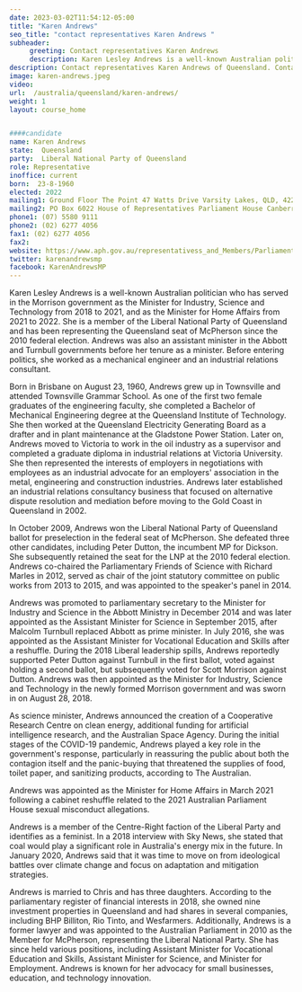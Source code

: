 ```yaml
---
date: 2023-03-02T11:54:12-05:00
title: "Karen Andrews"
seo_title: "contact representatives Karen Andrews "
subheader:
     greeting: Contact representatives Karen Andrews
     description: Karen Lesley Andrews is a well-known Australian politician who has served in the Morrison government as the Minister for Industry, Science and Technology from 2018 to 2021, and as the Minister for Home Affairs from 2021 to 2022.
description: Contact representatives Karen Andrews of Queensland. Contact information for Karen Andrews includes email address, phone number, and mailing address.
image: karen-andrews.jpeg
video:
url:  /australia/queensland/karen-andrews/
weight: 1
layout: course_home


####candidate
name: Karen Andrews
state:	Queensland
party:	Liberal National Party of Queensland
role: Representative
inoffice: current
born:  23-8-1960
elected: 2022
mailing1: Ground Floor The Point 47 Watts Drive Varsity Lakes, QLD, 4227
mailing2: PO Box 6022 House of Representatives Parliament House Canberra ACT 2600
phone1:	(07) 5580 9111
phone2: (02) 6277 4056
fax1: (02) 6277 4056
fax2:
website: https://www.aph.gov.au/representativess_and_Members/Parliamentarian?MPID=230886
twitter: karenandrewsmp
facebook: KarenAndrewsMP
---
```


Karen Lesley Andrews is a well-known Australian politician who has served in the Morrison government as the Minister for Industry, Science and Technology from 2018 to 2021, and as the Minister for Home Affairs from 2021 to 2022. She is a member of the Liberal National Party of Queensland and has been representing the Queensland seat of McPherson since the 2010 federal election. Andrews was also an assistant minister in the Abbott and Turnbull governments before her tenure as a minister. Before entering politics, she worked as a mechanical engineer and an industrial relations consultant.

Born in Brisbane on August 23, 1960, Andrews grew up in Townsville and attended Townsville Grammar School. As one of the first two female graduates of the engineering faculty, she completed a Bachelor of Mechanical Engineering degree at the Queensland Institute of Technology. She then worked at the Queensland Electricity Generating Board as a drafter and in plant maintenance at the Gladstone Power Station. Later on, Andrews moved to Victoria to work in the oil industry as a supervisor and completed a graduate diploma in industrial relations at Victoria University. She then represented the interests of employers in negotiations with employees as an industrial advocate for an employers' association in the metal, engineering and construction industries. Andrews later established an industrial relations consultancy business that focused on alternative dispute resolution and mediation before moving to the Gold Coast in Queensland in 2002.

In October 2009, Andrews won the Liberal National Party of Queensland ballot for preselection in the federal seat of McPherson. She defeated three other candidates, including Peter Dutton, the incumbent MP for Dickson. She subsequently retained the seat for the LNP at the 2010 federal election. Andrews co-chaired the Parliamentary Friends of Science with Richard Marles in 2012, served as chair of the joint statutory committee on public works from 2013 to 2015, and was appointed to the speaker's panel in 2014.

Andrews was promoted to parliamentary secretary to the Minister for Industry and Science in the Abbott Ministry in December 2014 and was later appointed as the Assistant Minister for Science in September 2015, after Malcolm Turnbull replaced Abbott as prime minister. In July 2016, she was appointed as the Assistant Minister for Vocational Education and Skills after a reshuffle. During the 2018 Liberal leadership spills, Andrews reportedly supported Peter Dutton against Turnbull in the first ballot, voted against holding a second ballot, but subsequently voted for Scott Morrison against Dutton. Andrews was then appointed as the Minister for Industry, Science and Technology in the newly formed Morrison government and was sworn in on August 28, 2018.

As science minister, Andrews announced the creation of a Cooperative Research Centre on clean energy, additional funding for artificial intelligence research, and the Australian Space Agency. During the initial stages of the COVID-19 pandemic, Andrews played a key role in the government's response, particularly in reassuring the public about both the contagion itself and the panic-buying that threatened the supplies of food, toilet paper, and sanitizing products, according to The Australian.

Andrews was appointed as the Minister for Home Affairs in March 2021 following a cabinet reshuffle related to the 2021 Australian Parliament House sexual misconduct allegations.

Andrews is a member of the Centre-Right faction of the Liberal Party and identifies as a feminist. In a 2018 interview with Sky News, she stated that coal would play a significant role in Australia's energy mix in the future. In January 2020, Andrews said that it was time to move on from ideological battles over climate change and focus on adaptation and mitigation strategies.

Andrews is married to Chris and has three daughters. According to the parliamentary register of financial interests in 2018, she owned nine investment properties in Queensland and had shares in several companies, including BHP Billiton, Rio Tinto, and Wesfarmers. Additionally, Andrews is a former lawyer and was appointed to the Australian Parliament in 2010 as the Member for McPherson, representing the Liberal National Party. She has since held various positions, including Assistant Minister for Vocational Education and Skills, Assistant Minister for Science, and Minister for Employment. Andrews is known for her advocacy for small businesses, education, and technology innovation.